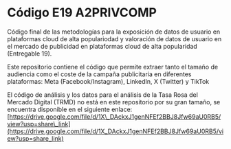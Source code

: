 # Código E19 A2PRIVCOMP

Código final de las metodologías para la exposición de datos de usuario en plataformas cloud de alta populariodad y valoración de datos de usuario en el mercado de publicidad en plataformas cloud de alta popularidad (Entregable 19).

Este repositorio contiene el código que permite extraer tanto el tamaño de audiencia como el coste de la campaña publicitaria en diferentes plataformas: Meta (Facebook/Instagram), LinkedIn, X (Twitter) y TikTok

El código de análisis y los datos para el análisis de la Tasa Rosa del Mercado Digital (TRMD) no está en este repositorio por su gran tamaño, se encuentra disponible en el siguiente enlace: [https://drive.google.com/file/d/1X\_DAckxJ1genNFEf2BBJ8Jfw69aU0RB5/view?usp=share\_link](https://drive.google.com/file/d/1X_DAckxJ1genNFEf2BBJ8Jfw69aU0RB5/view?usp=share_link)
